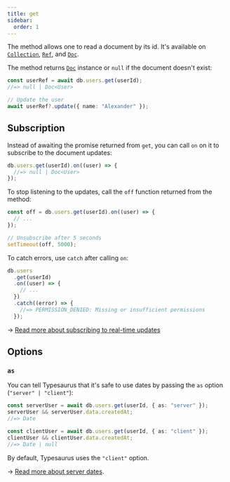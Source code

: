 ```yaml
---
title: get
sidebar:
  order: 1
---
```


The method allows one to read a document by its id. It's available on [`Collection`](/classes/collection/#get), [`Ref`](/classes/ref/#get), and [`Doc`](/classes/doc/#get).

The method returns [`Doc`](/classes/doc) instance or `null` if the document doesn't exist:

```ts
const userRef = await db.users.get(userId);
//=> null | Doc<User>

// Update the user
await userRef?.update({ name: "Alexander" });
```

## Subscription

Instead of awaiting the promise returned from `get`, you can call `on` on it to subscribe to the document updates:

```ts
db.users.get(userId).on((user) => {
  //=> null | Doc<User>
});
```

To stop listening to the updates, call the `off` function returned from the method:

```ts
const off = db.users.get(userId).on((user) => {
  // ...
});

// Unsubscribe after 5 seconds
setTimeout(off, 5000);
```

To catch errors, use `catch` after calling `on`:

```ts
db.users
  .get(userId)
  .on((user) => {
    // ...
  })
  .catch((error) => {
    //=> PERMISSION_DENIED: Missing or insufficient permissions
  });
```

→ [Read more about subscribing to real-time updates](/advanced/realtime/)

## Options

### `as`

You can tell Typesaurus that it's safe to use dates by passing the `as` option (`"server" | "client"`):

```ts
const serverUser = await db.users.get(userId, { as: "server" });
serverUser && serverUser.data.createdAt;
//=> Date

const clientUser = await db.users.get(userId, { as: "client" });
clientUser && clientUser.data.createdAt;
//=> Date | null
```

By default, Typesaurus uses the `"client"` option.

→ [Read more about server dates](/type-safety/server-dates/).
